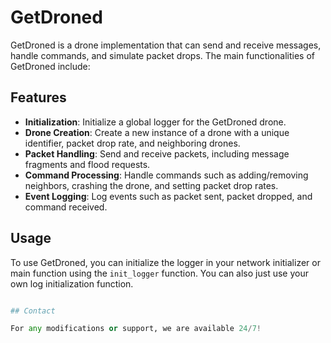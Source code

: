 # GetDroned

GetDroned is a drone implementation that can send and receive messages, handle commands, and simulate packet drops. The main functionalities of GetDroned include:

## Features

- **Initialization**: Initialize a global logger for the GetDroned drone.
- **Drone Creation**: Create a new instance of a drone with a unique identifier, packet drop rate, and neighboring drones.
- **Packet Handling**: Send and receive packets, including message fragments and flood requests.
- **Command Processing**: Handle commands such as adding/removing neighbors, crashing the drone, and setting packet drop rates.
- **Event Logging**: Log events such as packet sent, packet dropped, and command received.

## Usage

To use GetDroned, you can initialize the logger in your network initializer or main function using the `init_logger` function. You can also just use your own log initialization function.

```python

## Contact

For any modifications or support, we are available 24/7!